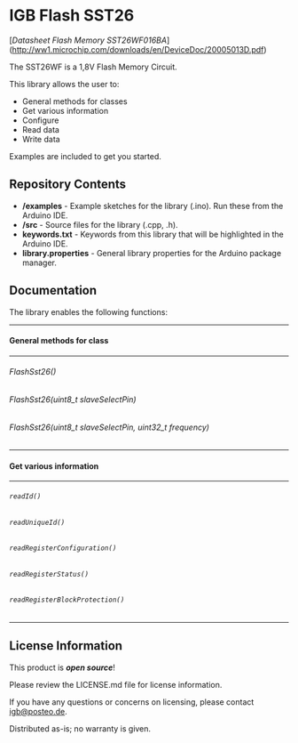 IGB Flash SST26
========================================

[*Datasheet Flash Memory SST26WF016BA*] (http://ww1.microchip.com/downloads/en/DeviceDoc/20005013D.pdf)

The SST26WF is a 1,8V Flash Memory Circuit.

This library allows the user to:

* General methods for classes
* Get various information
* Configure
* Read data
* Write data

Examples are included to get you started.

Repository Contents
-------------------

* **/examples** - Example sketches for the library (.ino). Run these from the Arduino IDE. 
* **/src** - Source files for the library (.cpp, .h).
* **keywords.txt** - Keywords from this library that will be highlighted in the Arduino IDE. 
* **library.properties** - General library properties for the Arduino package manager. 

Documentation
--------------
The library enables the following functions:
<hr>

#### General methods for class
<hr>

###### FlashSst26()
###### FlashSst26(uint8_t slaveSelectPin)
###### FlashSst26(uint8_t slaveSelectPin, uint32_t frequency)
	
<hr>

#### Get various information
<hr>

###### `readId()`
###### `readUniqueId()`
###### `readRegisterConfiguration()`
###### `readRegisterStatus()`
###### `readRegisterBlockProtection()`

<hr>



License Information
-------------------

This product is _**open source**_! 

Please review the LICENSE.md file for license information. 

If you have any questions or concerns on licensing, please contact igb@posteo.de.

Distributed as-is; no warranty is given.
